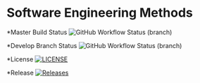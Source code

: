 
# Software Engineering Methods
*Master Build Status ![GitHub Workflow Status (branch)](https://img.shields.io/github/actions/workflow/status/JasonS20/UNI/main.yml?branch=master)

*Develop Branch Status ![GitHub Workflow Status (branch)](https://img.shields.io/github/actions/workflow/status/JasonS20/UNI/main.yml?branch=develop)

*License [![LICENSE](https://img.shields.io/github/license/JasonS20/UNI.svg?style=flat-square)](https://github.com/JasonS20/UNI/blob/master/LICENSE)


*Release [![Releases](https://img.shields.io/github/release/JasonS20/UNI/all.svg?style=flat-square)](https://github.com/JasonS20/UNI/releases)


